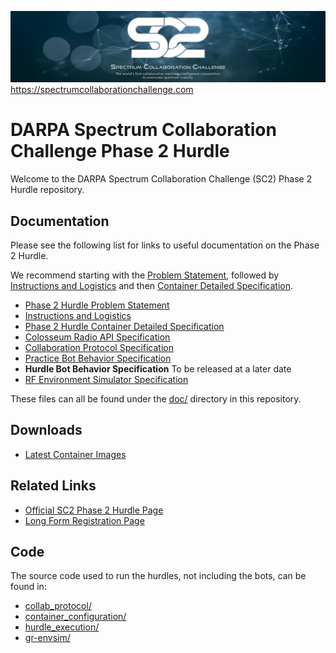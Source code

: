 ![SC2 Banner](doc/resources/SC2_Banner.png)
https://spectrumcollaborationchallenge.com

# DARPA Spectrum Collaboration Challenge Phase 2 Hurdle

Welcome to the DARPA Spectrum Collaboration Challenge (SC2) Phase 2 Hurdle repository.

## Documentation
Please see the following list for links to useful documentation on the Phase 2 Hurdle. 

We recommend starting with the [Problem Statement][phase 2 hurdle problem statement], 
followed by [Instructions and Logistics][phase 2 hurdle instructions and logistics] and then [Container Detailed Specification][phase 2 hurdle container detailed specification]. 


* [Phase 2 Hurdle Problem Statement][phase 2 hurdle problem statement]
* [Instructions and Logistics][phase 2 hurdle instructions and logistics]
* [Phase 2 Hurdle Container Detailed Specification](doc/Phase-2-Hurdle-Container-Detailed-Specification.md)
* [Colosseum Radio API Specification](doc/Colosseum-Radio-Api-Specification.md)
* [Collaboration Protocol Specification](doc/Collaboration-Protocol-Specification.md)
* [Practice Bot Behavior Specification](doc/Practice-Bot-Specification.md)
* **Hurdle Bot Behavior Specification** To be released at a later date
* [RF Environment Simulator Specification](doc/RF-Environment-Sim-Specification.md)

These files can all be found under the [doc/](doc/) directory in this repository.


## Downloads
* [Latest Container Images](https://github.com/SpectrumCollaborationChallenge/phase2-hurdle/releases/latest)

## Related Links
* [Official SC2 Phase 2 Hurdle Page](https://spectrumcollaborationchallenge.com/hurdles/)
* [Long Form Registration Page](https://spectrumcollaborationchallenge.com/register-for-phase-2-open-track/)

## Code
The source code used to run the hurdles, not including the bots, can be found in:

* [collab_protocol/](collab_protocol/)
* [container_configuration/](container_configuration/)
* [hurdle_execution/](hurdle_execution/)
* [gr-envsim/](gr-envsim/)




[phase 2 hurdle problem statement]: https://spectrumcollaborationchallenge.com/wp-content/uploads/Phase-2-Hurdle-Problem-Description.pdf
[phase 2 hurdle instructions and logistics]: doc/Phase-2-Hurdle-Instructions-and-Logistics.md
[phase 2 hurdle container detailed specification]: doc/Phase-2-Hurdle-Container-Detailed-Specification.md
